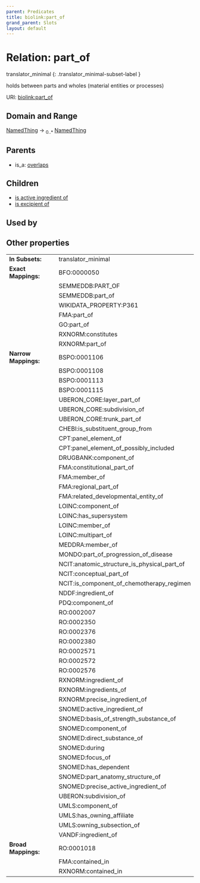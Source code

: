 ```yaml
---
parent: Predicates
title: biolink:part_of
grand_parent: Slots
layout: default
---
```


# Relation: part_of

translator_minimal
{: .translator_minimal-subset-label }


holds between parts and wholes (material entities or processes)

URI: [biolink:part_of](https://w3id.org/biolink/vocab/part_of)

## Domain and Range

[NamedThing](NamedThing.md) ->  <sub>0..*</sub> [NamedThing](NamedThing.md)

## Parents

 *  is_a: [overlaps](overlaps.md)

## Children

 *  [is active ingredient of](is_active_ingredient_of.md)
 *  [is excipient of](is_excipient_of.md)

## Used by


## Other properties

|  |  |  |
| --- | --- | --- |
| **In Subsets:** | | translator_minimal |
| **Exact Mappings:** | | BFO:0000050 |
|  | | SEMMEDDB:PART_OF |
|  | | SEMMEDDB:part_of |
|  | | WIKIDATA_PROPERTY:P361 |
|  | | FMA:part_of |
|  | | GO:part_of |
|  | | RXNORM:constitutes |
|  | | RXNORM:part_of |
| **Narrow Mappings:** | | BSPO:0001106 |
|  | | BSPO:0001108 |
|  | | BSPO:0001113 |
|  | | BSPO:0001115 |
|  | | UBERON_CORE:layer_part_of |
|  | | UBERON_CORE:subdivision_of |
|  | | UBERON_CORE:trunk_part_of |
|  | | CHEBI:is_substituent_group_from |
|  | | CPT:panel_element_of |
|  | | CPT:panel_element_of_possibly_included |
|  | | DRUGBANK:component_of |
|  | | FMA:constitutional_part_of |
|  | | FMA:member_of |
|  | | FMA:regional_part_of |
|  | | FMA:related_developmental_entity_of |
|  | | LOINC:component_of |
|  | | LOINC:has_supersystem |
|  | | LOINC:member_of |
|  | | LOINC:multipart_of |
|  | | MEDDRA:member_of |
|  | | MONDO:part_of_progression_of_disease |
|  | | NCIT:anatomic_structure_is_physical_part_of |
|  | | NCIT:conceptual_part_of |
|  | | NCIT:is_component_of_chemotherapy_regimen |
|  | | NDDF:ingredient_of |
|  | | PDQ:component_of |
|  | | RO:0002007 |
|  | | RO:0002350 |
|  | | RO:0002376 |
|  | | RO:0002380 |
|  | | RO:0002571 |
|  | | RO:0002572 |
|  | | RO:0002576 |
|  | | RXNORM:ingredient_of |
|  | | RXNORM:ingredients_of |
|  | | RXNORM:precise_ingredient_of |
|  | | SNOMED:active_ingredient_of |
|  | | SNOMED:basis_of_strength_substance_of |
|  | | SNOMED:component_of |
|  | | SNOMED:direct_substance_of |
|  | | SNOMED:during |
|  | | SNOMED:focus_of |
|  | | SNOMED:has_dependent |
|  | | SNOMED:part_anatomy_structure_of |
|  | | SNOMED:precise_active_ingredient_of |
|  | | UBERON:subdivision_of |
|  | | UMLS:component_of |
|  | | UMLS:has_owning_affiliate |
|  | | UMLS:owning_subsection_of |
|  | | VANDF:ingredient_of |
| **Broad Mappings:** | | RO:0001018 |
|  | | FMA:contained_in |
|  | | RXNORM:contained_in |

